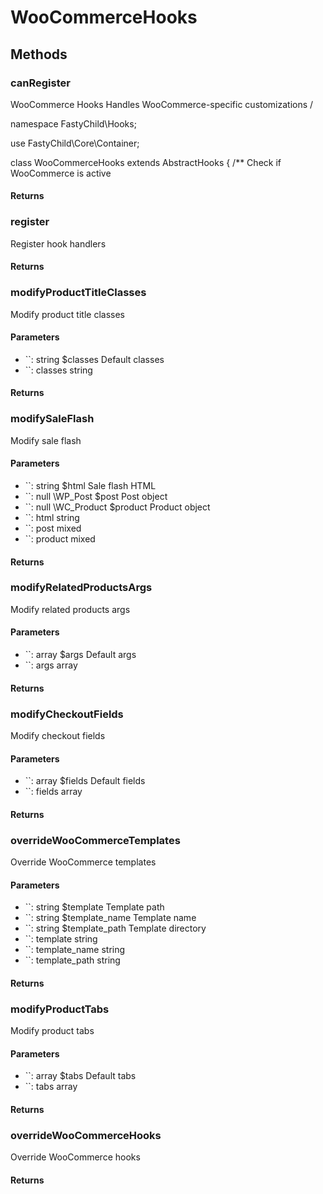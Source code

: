 # WooCommerceHooks

<!-- @doc-source: WooCommerceHooks -->


## Methods

### canRegister
<!-- @doc-source: WooCommerceHooks.canRegister -->
WooCommerce Hooks
Handles WooCommerce-specific customizations
/

namespace FastyChild\Hooks;

use FastyChild\Core\Container;

class WooCommerceHooks extends AbstractHooks {
/**
Check if WooCommerce is active

#### Returns



### register
<!-- @doc-source: WooCommerceHooks.register -->
Register hook handlers

#### Returns



### modifyProductTitleClasses
<!-- @doc-source: WooCommerceHooks.modifyProductTitleClasses -->
Modify product title classes

#### Parameters

- ``: string $classes Default classes
- ``: classes string

#### Returns



### modifySaleFlash
<!-- @doc-source: WooCommerceHooks.modifySaleFlash -->
Modify sale flash

#### Parameters

- ``: string $html Sale flash HTML
- ``: null \WP_Post $post Post object
- ``: null \WC_Product $product Product object
- ``: html string
- ``: post mixed
- ``: product mixed

#### Returns



### modifyRelatedProductsArgs
<!-- @doc-source: WooCommerceHooks.modifyRelatedProductsArgs -->
Modify related products args

#### Parameters

- ``: array $args Default args
- ``: args array

#### Returns



### modifyCheckoutFields
<!-- @doc-source: WooCommerceHooks.modifyCheckoutFields -->
Modify checkout fields

#### Parameters

- ``: array $fields Default fields
- ``: fields array

#### Returns



### overrideWooCommerceTemplates
<!-- @doc-source: WooCommerceHooks.overrideWooCommerceTemplates -->
Override WooCommerce templates

#### Parameters

- ``: string $template Template path
- ``: string $template_name Template name
- ``: string $template_path Template directory
- ``: template string
- ``: template_name string
- ``: template_path string

#### Returns



### modifyProductTabs
<!-- @doc-source: WooCommerceHooks.modifyProductTabs -->
Modify product tabs

#### Parameters

- ``: array $tabs Default tabs
- ``: tabs array

#### Returns



### overrideWooCommerceHooks
<!-- @doc-source: WooCommerceHooks.overrideWooCommerceHooks -->
Override WooCommerce hooks

#### Returns



